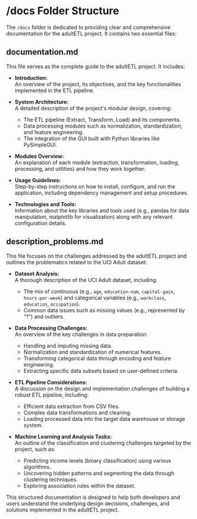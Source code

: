 # /docs Folder Structure

The `/docs` folder is dedicated to providing clear and comprehensive documentation for the adultETL project. It contains two essential files:

## documentation.md

This file serves as the complete guide to the adultETL project. It includes:

- **Introduction:**  
  An overview of the project, its objectives, and the key functionalities implemented in the ETL pipeline.

- **System Architecture:**  
  A detailed description of the project's modular design, covering:

  - The ETL pipeline (Extract, Transform, Load) and its components.
  - Data processing modules such as normalization, standardization, and feature engineering.
  - The integration of the GUI built with Python libraries like PySimpleGUI.

- **Modules Overview:**  
  An explanation of each module (extraction, transformation, loading, processing, and utilities) and how they work together.

- **Usage Guidelines:**  
  Step-by-step instructions on how to install, configure, and run the application, including dependency management and setup procedures.

- **Technologies and Tools:**  
  Information about the key libraries and tools used (e.g., pandas for data manipulation, matplotlib for visualization) along with any relevant configuration details.

## description_problems.md

This file focuses on the challenges addressed by the adultETL project and outlines the problematics related to the UCI Adult dataset:

- **Dataset Analysis:**  
  A thorough description of the UCI Adult dataset, including:

  - The mix of continuous (e.g., `age`, `education-num`, `capital-gain`, `hours-per-week`) and categorical variables (e.g., `workclass`, `education`, `occupation`).
  - Common data issues such as missing values (e.g., represented by “?”) and outliers.

- **Data Processing Challenges:**  
  An overview of the key challenges in data preparation:

  - Handling and imputing missing data.
  - Normalization and standardization of numerical features.
  - Transforming categorical data through encoding and feature engineering.
  - Extracting specific data subsets based on user-defined criteria.

- **ETL Pipeline Considerations:**  
  A discussion on the design and implementation challenges of building a robust ETL pipeline, including:

  - Efficient data extraction from CSV files.
  - Complex data transformations and cleaning.
  - Loading processed data into the target data warehouse or storage system.

- **Machine Learning and Analysis Tasks:**  
  An outline of the classification and clustering challenges targeted by the project, such as:
  - Predicting income levels (binary classification) using various algorithms.
  - Uncovering hidden patterns and segmenting the data through clustering techniques.
  - Exploring association rules within the dataset.

This structured documentation is designed to help both developers and users understand the underlying design decisions, challenges, and solutions implemented in the adultETL project.
